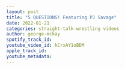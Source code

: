 ```yaml
---
layout: post
title: "5 QUESTIONS! Featuring PJ Savage"
date: 2022-01-21
categories: straight-talk-wrestling videos
author: george-mckay
spotify_track_id: 
youtube_video_id: kCrxAY1oBDM
apple_track_id: 
youtube_metadata: 
---
```

